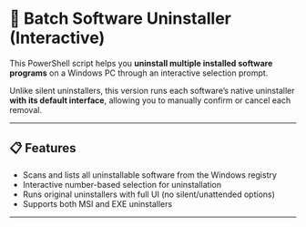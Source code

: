 # 🧼 Batch Software Uninstaller (Interactive)

This PowerShell script helps you **uninstall multiple installed software programs** on a Windows PC through an interactive selection prompt.

Unlike silent uninstallers, this version runs each software’s native uninstaller **with its default interface**, allowing you to manually confirm or cancel each removal.

---

## 📋 Features

- Scans and lists all uninstallable software from the Windows registry
- Interactive number-based selection for uninstallation
- Runs original uninstallers with full UI (no silent/unattended options)
- Supports both MSI and EXE uninstallers

---
